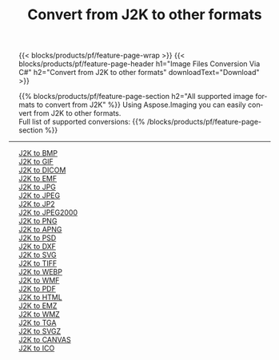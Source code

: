﻿---
title: Convert from J2K to other formats 
weight: 3920
url: /net/conversion/from/j2k 
lang: en
langdirlevel: 2
locales: zh-hans,ja,it,ru,de,es,fr,nl,id,lt,pl,pt,vi,tr,ko,zh-hant,ar,hi,th,sv,cs,uk,he
description: Using Aspose.Imaging you can easily convert from J2K to other formats
---

{{< blocks/products/pf/feature-page-wrap >}}
{{< blocks/products/pf/feature-page-header h1="Image Files Conversion Via C#" h2="Convert from J2K to other formats" downloadText="Download" >}}


{{% blocks/products/pf/feature-page-section  h2="All supported image formats to convert from J2K" %}}
Using Aspose.Imaging you can easily convert from J2K to other formats.
<br/>
Full list of supported conversions:
{{% /blocks/products/pf/feature-page-section %}}
<div class="container-fluid productfamilypage bg-gray">
    <div class="convertypes bg-gray agp-content section">
        <div class="container">
		<hr style="margin-left:-20px;"/>
		<div class="row other-converters">
		    <div class='col-md-2 other-converter remove-lp remove-rp'><a href="/imaging/net/conversion/j2k-to-bmp" >J2K to BMP</a></div><div class='col-md-2 other-converter remove-lp remove-rp'><a href="/imaging/net/conversion/j2k-to-gif" >J2K to GIF</a></div><div class='col-md-2 other-converter remove-lp remove-rp'><a href="/imaging/net/conversion/j2k-to-dicom" >J2K to DICOM</a></div><div class='col-md-2 other-converter remove-lp remove-rp'><a href="/imaging/net/conversion/j2k-to-emf" >J2K to EMF</a></div><div class='col-md-2 other-converter remove-lp remove-rp'><a href="/imaging/net/conversion/j2k-to-jpg" >J2K to JPG</a></div><div class='col-md-2 other-converter remove-lp remove-rp'><a href="/imaging/net/conversion/j2k-to-jpeg" >J2K to JPEG</a></div><div class='col-md-2 other-converter remove-lp remove-rp'><a href="/imaging/net/conversion/j2k-to-jp2" >J2K to JP2</a></div><div class='col-md-2 other-converter remove-lp remove-rp'><a href="/imaging/net/conversion/j2k-to-jpeg2000" >J2K to JPEG2000</a></div><div class='col-md-2 other-converter remove-lp remove-rp'><a href="/imaging/net/conversion/j2k-to-png" >J2K to PNG</a></div><div class='col-md-2 other-converter remove-lp remove-rp'><a href="/imaging/net/conversion/j2k-to-apng" >J2K to APNG</a></div><div class='col-md-2 other-converter remove-lp remove-rp'><a href="/imaging/net/conversion/j2k-to-psd" >J2K to PSD</a></div><div class='col-md-2 other-converter remove-lp remove-rp'><a href="/imaging/net/conversion/j2k-to-dxf" >J2K to DXF</a></div><div class='col-md-2 other-converter remove-lp remove-rp'><a href="/imaging/net/conversion/j2k-to-svg" >J2K to SVG</a></div><div class='col-md-2 other-converter remove-lp remove-rp'><a href="/imaging/net/conversion/j2k-to-tiff" >J2K to TIFF</a></div><div class='col-md-2 other-converter remove-lp remove-rp'><a href="/imaging/net/conversion/j2k-to-webp" >J2K to WEBP</a></div><div class='col-md-2 other-converter remove-lp remove-rp'><a href="/imaging/net/conversion/j2k-to-wmf" >J2K to WMF</a></div><div class='col-md-2 other-converter remove-lp remove-rp'><a href="/imaging/net/conversion/j2k-to-pdf" >J2K to PDF</a></div><div class='col-md-2 other-converter remove-lp remove-rp'><a href="/imaging/net/conversion/j2k-to-html" >J2K to HTML</a></div><div class='col-md-2 other-converter remove-lp remove-rp'><a href="/imaging/net/conversion/j2k-to-emz" >J2K to EMZ</a></div><div class='col-md-2 other-converter remove-lp remove-rp'><a href="/imaging/net/conversion/j2k-to-wmz" >J2K to WMZ</a></div><div class='col-md-2 other-converter remove-lp remove-rp'><a href="/imaging/net/conversion/j2k-to-tga" >J2K to TGA</a></div><div class='col-md-2 other-converter remove-lp remove-rp'><a href="/imaging/net/conversion/j2k-to-svgz" >J2K to SVGZ</a></div><div class='col-md-2 other-converter remove-lp remove-rp'><a href="/imaging/net/conversion/j2k-to-canvas" >J2K to CANVAS</a></div><div class='col-md-2 other-converter remove-lp remove-rp'><a href="/imaging/net/conversion/j2k-to-ico" >J2K to ICO</a></div>
                </div>
        </div>
    </div>
</div>
<br/>

